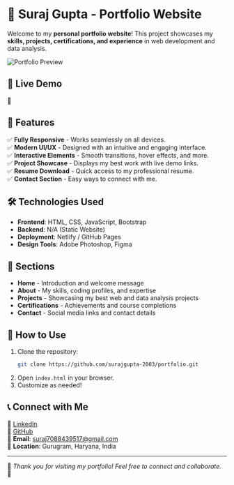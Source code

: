 # 🌟 Suraj Gupta - Portfolio Website

Welcome to my **personal portfolio website**! This project showcases my **skills, projects, certifications, and experience** in web development and data analysis.

![Portfolio Preview](Image/portfolio_preview.png)  

## 🔗 Live Demo
 🚀

## 📌 Features
✅ **Fully Responsive** - Works seamlessly on all devices.  
✅ **Modern UI/UX** - Designed with an intuitive and engaging interface.  
✅ **Interactive Elements** - Smooth transitions, hover effects, and more.  
✅ **Project Showcase** - Displays my best work with live demo links.  
✅ **Resume Download** - Quick access to my professional resume.  
✅ **Contact Section** - Easy ways to connect with me.  

## 🛠️ Technologies Used
- **Frontend**: HTML, CSS, JavaScript, Bootstrap
- **Backend**: N/A (Static Website)
- **Deployment**: Netlify / GitHub Pages
- **Design Tools**: Adobe Photoshop, Figma

## 📂 Sections
- **Home** - Introduction and welcome message
- **About** - My skills, coding profiles, and expertise
- **Projects** - Showcasing my best web and data analysis projects
- **Certifications** - Achievements and course completions
- **Contact** - Social media links and contact details

## 🚀 How to Use
1. Clone the repository:
   ```bash
   git clone https://github.com/surajgupta-2003/portfolio.git
   ```
2. Open `index.html` in your browser.
3. Customize as needed!

## 📞 Connect with Me
🔗 [LinkedIn](https://linkedin.com/in/surajgupta)  
🔗 [GitHub](https://github.com/surajgupta-2003)  
📧 **Email**: suraj7088439517@gmail.com  
📍 **Location**: Gurugram, Haryana, India  

---
💙 _Thank you for visiting my portfolio! Feel free to connect and collaborate._ 🚀
